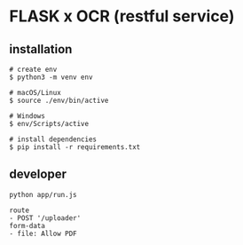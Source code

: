 # FLASK x OCR (restful service)

## installation

```
# create env
$ python3 -m venv env
```

```
# macOS/Linux
$ source ./env/bin/active
```

```
# Windows
$ env/Scripts/active
```

```
# install dependencies
$ pip install -r requirements.txt
```

## developer

```
python app/run.js
```

```
route
- POST '/uploader'
form-data
- file: Allow PDF
```
